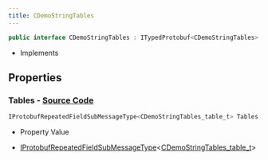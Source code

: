 ```yaml
---
title: CDemoStringTables
---
```


```csharp
public interface CDemoStringTables : ITypedProtobuf<CDemoStringTables>, INativeHandle
```

- Implements

## Properties

### **Tables** - [Source Code](https://github.com/swiftly-solution/swiftlys2/blob/main/managed/src/SwiftlyS2.Generated/Protobufs/Interfaces/CDemoStringTables.cs#L13)

```csharp
IProtobufRepeatedFieldSubMessageType<CDemoStringTables_table_t> Tables { get; }
```

- Property Value

- [IProtobufRepeatedFieldSubMessageType](/docs/api/shared/netmessages/iprotobufrepeatedfieldsubmessagetype-1)<[CDemoStringTables_table_t](/docs/api/shared/protobufdefinitions/cdemostringtables_table_t)>

